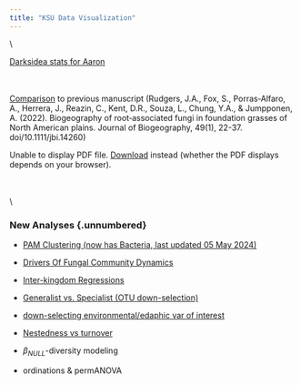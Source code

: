 ```yaml
---
title: "KSU Data Visualization"
---
```




\

<a href="github_darksidea.html" target="_blank">Darksidea stats for Aaron</a>

\
\
<a href="github_Comparison_Rudgers2021.html" target="_blank">Comparison</a> to previous manuscript (Rudgers, J.A., Fox, S., Porras‐Alfaro, A., Herrera, J., Reazin, C., Kent, D.R., Souza, L., Chung, Y.A., & Jumpponen, A. (2022). Biogeography of root‐associated fungi in foundation grasses of North American plains. Journal of Biogeography, 49(1), 22-37. doi/10.1111/jbi.14260)\
<object data="/Users/L347123/Desktop/ksu-paired-amplicon-workflow/docs/JournalofBiogeography2021_Rudgers_BiogeographyOfRootAssociatedFungiInFoundationGrassesOfNorthAmericanPlains.pdf" type="application/pdf" width="100%" height="500px">

<p>Unable to display PDF file. <a href="/Users/L347123/Desktop/ksu-paired-amplicon-workflow/docs/JournalofBiogeography2021_Rudgers_BiogeographyOfRootAssociatedFungiInFoundationGrassesOfNorthAmericanPlains.pdf">Download</a> instead (whether the PDF displays depends on your browser).</p>

</object>

\
\
\

### New Analyses {.unnumbered}

-   <a href="github_PAM_Clusters.html" target="_blank">PAM Clustering (now has Bacteria, last updated 05 May 2024)</a>

-   <a href="github_DriversOfFungalCommunities2.html" target="_blank">Drivers Of Fungal Community Dynamics</a>

-   <a href="github_InterkingdomRegressions.html" target="_blank">Inter-kingdom Regressions</a>

-   <a href="github_generalist_v_specialist.html" target="_blank">Generalist vs. Specialist (OTU down-selection)</a>

-   <a href="github_explanatoryVariables.html" target="_blank">down-selecting environmental/edaphic var of interest</a>

-   <a href="github_nestedness.html" target="_blank">Nestedness vs turnover</a>

-   $\beta_{NULL}$-diversity modeling

-   ordinations & permANOVA
